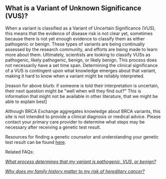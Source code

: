 ## What is a Variant of Unknown Significance \(VUS\)?

When a variant is classified as a Variant of Uncertain Significance \(VUS\), this means that the evidence of disease risk is not clear yet, sometimes because there is not yet enough evidence to classify them as either pathogenic or benign. These types of variants are being continually assessed by the research community, and efforts are being made to learn more about them. Ultimately, scientists are looking to classify VUSs as pathogenic, likely pathogenic, benign, or likely benign. This process does not necessarily have a set time span. Determining the clinical significance of a VUS is contingent upon what knowledge emerges about that variant, making it hard to know when a variant might be reliably interpreted.

\[reason for above blurb: if someone is told their interpretation is uncertain, their next question might be "well when will they find out?" This is information that might not be available in other literature, that we might be able to explain best\]

Although BRCA Exchange aggregates knowledge about BRCA variants, this site is not intended to provide a clinical diagnosis or medical advice. Please contact your primary care provider to determine what steps may be necessary after receiving a genetic test result.

Resources for finding a genetic counselor and understanding your genetic test result can be found [here](/where-can-i-find-more-resources.md).

Related FAQs:

[_What process determines that my variant is pathogenic, VUS, or benign?_](/what-process-determines-that-my-variant-is-pathogenic-vus-or-benign.md)

[_Why does my family history matter to my risk of hereditary cancer?_](/why-does-my-family-history-matter-to-my-risk-of-hereditary-cancer.md)

